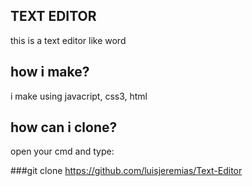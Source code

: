 ##  TEXT EDITOR

 this is a text editor like word 

## how i make?

i make using javacript, css3, html 

## how can i clone?

open your cmd and type:

###git clone https://github.com/luisjeremias/Text-Editor


